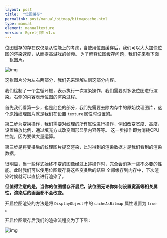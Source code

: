 ```yaml
---
layout: post
title:  "位图缓存"
permalink: post/manual/bitmap/bitmapcache.html
type: manual
element: manualtexture
version: Egret引擎 v1.x
---
```


位图缓存的存在仅仅是从性能上的考虑，当使用位图缓存后，我们可以大大加快位图的渲染速度，从而提高游戏的帧频。
为了解释位图缓存问题，我们先来看下面一张图片。


![img]({{site.baseurl}}/assets/img/bitmapcache1.png)

这张图片分为左右两部分，我们先来理解左侧这部分内容。

我们绘制了一个主循环框，表示执行一次渲染操作，我们需要对多张位图进行渲染。右侧的内容表示位图的渲染过程。

首先我们看第一步，也是红色的部分，我们先需要去除内存中的原始纹理图片，这个原始纹理图片就是我们在设置 `texture` 属性时设置的。

第二步为变换操作，我们需要对纹理的所有属性进行操作，例如改变宽度、高度，设置缩放比例，通过填充方式改变图形显示内容等等。
这一步操作即为消耗CPU性能，因为要做大量运算。

第三步是将变换后的纹理图片提交渲染，此时得到的渲染数据才是我们看到的渲染数据。

很明显，当一些样式始终不变的图像经过上述操作时，完全会消耗一些不必要的性能。此时我们可以使用位图缓存将这些变换后的结果
全部缓存到内存中，下次渲染时候就可以直接进行渲染了。

**但值得注意的是，当你的位图缓存开启后，该位图无论你如何设置宽高等相关属性，渲染后的画面都不会改变。**

开启位图渲染的方法是将 `DisplayObject` 中的 `cacheAsBitmap` 属性设置为 `true` 。

开启位图缓存后我们的渲染流程变为了下图：

![img]({{site.baseurl}}/assets/img/bitmapcache2.png)

